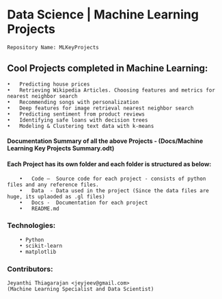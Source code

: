 #  Data Science | Machine Learning Projects

	Repository Name: MLKeyProjects 

## Cool Projects completed in Machine Learning:

	•	Predicting house prices
	•	Retrieving Wikipedia Articles. Choosing features and metrics for nearest neighbor search
	•	Recommending songs with personalization
	•	Deep features for image retrieval nearest neighbor search
	•	Predicting sentiment from product reviews
	•	Identifying safe loans with decision trees
	•	Modeling & Clustering text data with k-means

#### Documentation Summary of all the above Projects - (Docs/Machine Learning Key Projects Summary.odt)

#### Each Project has its own folder and each folder is structured as below:
	    •	Code –  Source code for each project - consists of python files and any reference files.
	    •	Data  - Data used in the project (Since the data files are huge, its uplaoded as .gl files)
	    •	Docs -  Documentation for each project
	    •	README.md
    
 ### Technologies: 
		• Python
		• scikit-learn
		• matplotlib

 ### Contributors:
 
 	Jeyanthi Thiagarajan <jeyjeev@gmail.com>
	(Machine Learning Specialist and Data Scientist)
